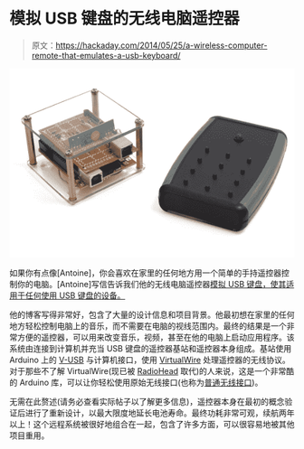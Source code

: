 # 模拟 USB 键盘的无线电脑遥控器

> 原文：<https://hackaday.com/2014/05/25/a-wireless-computer-remote-that-emulates-a-usb-keyboard/>

![PCRemote](img/42d0157f97386b5f5cbc700eca8c38d3.png)

如果你有点像[Antoine]，你会喜欢在家里的任何地方用一个简单的手持遥控器控制你的电脑。[Antoine]写信告诉我们他的无线电脑遥控器[模拟 USB 键盘，使其适用于任何使用 USB 键盘的设备。](http://bitsofmymind.com/2014/05/23/the-keymote-a-simple-wireless-remote-for-computers/)

他的博客写得非常好，包含了大量的设计信息和项目背景。他最初想在家里的任何地方轻松控制电脑上的音乐，而不需要在电脑的视线范围内。最终的结果是一个非常方便的遥控器，可以用来改变音乐，视频，甚至在他的电脑上启动应用程序。该系统由连接到计算机并充当 USB 键盘的遥控器基站和遥控器本身组成。基站使用 Arduino 上的 [V-USB](http://www.obdev.at/products/vusb/index.html) 与计算机接口，使用 [VirtualWire](http://www.airspayce.com/mikem/arduino/VirtualWire/) 处理遥控器的无线协议。对于那些不了解 VirtualWire(现已被 [RadioHead](http://www.airspayce.com/mikem/arduino/RadioHead/) 取代)的人来说，这是一个非常酷的 Arduino 库，可以让你轻松使用原始无线接口(也称为[普通无线接口](https://www.sparkfun.com/products/10533))。

无需在此赘述(请务必查看实际帖子以了解更多信息)，遥控器本身在最初的概念验证后进行了重新设计，以最大限度地延长电池寿命。最终功耗非常可观，续航两年以上！这个远程系统被很好地组合在一起，包含了许多方面，可以很容易地被其他项目重用。